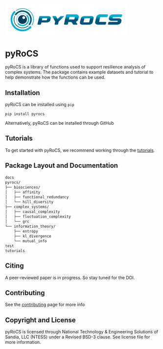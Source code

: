 <img src="docs/_static/pyrocs-icon-1.png" width="400"/>

# pyRoCS

pyRoCS is a library of functions used to support resilience analysis of complex systems. The package contains example datasets and tutorial to help demonstrate how the functions can be used. 

## Installation
pyRoCS can be installed using `pip`

    pip install pyrocs

Alternatively, pyRoCS can be installed through GitHub

    

## Tutorials
To get started with pyRoCS, we recommend working through the [tutorials](https://sandialabs.github.io/pyrocs/tutorials.html).


## Package Layout and Documentation
```
docs
pyrocs/
├── biosciences/
│   ├── affinity
│   ├── functional_redundancy
│   └── hill_diversity
├── complex_systems/
│   ├── causal_complexity
│   ├── fluctuation_complexity
│   └── grc
└── information_theory/
    ├── entropy
    ├── kl_divergence
    └── mutual_info
test
tutorials
```

## Citing
A peer-reviewed paper is in progress. So stay tuned for the DOI.

## Contributing
See the [contributing](https://sandialabs.github.io/pyrocs/contributing.html) page for more info

## Copyright and License
pyRoCS is licensed through National Technology & Engineering Solutions of Sandia, LLC (NTESS) under a Revised BSD-3 clause. See license file for more information.
